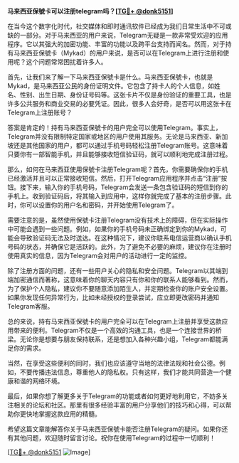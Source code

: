 **马来西亚保號卡可以注册telegram吗？[[TG💪+ @donk5151](https://t.me/s/donk5151)]**

在当今这个数字化时代，社交媒体和即时通讯软件已经成为我们日常生活中不可或缺的一部分。对于马来西亚的用户来说，Telegram无疑是一款非常受欢迎的应用程序。它以其强大的加密功能、丰富的功能以及跨平台支持而闻名。然而，对于持有马来西亚保號卡（Mykad）的用户来说，是否可以在Telegram上进行注册和使用呢？这个问题常常困扰着许多人。

首先，让我们来了解一下马来西亚保號卡是什么。马来西亚保號卡，也就是Mykad，是马来西亚公民的身份证明文件。它包含了持卡人的个人信息，如姓名、性别、出生日期、身份证号码等。这张卡片不仅是身份验证的重要工具，也是许多公共服务和商业交易的必要凭证。因此，很多人会好奇，是否可以用这张卡在Telegram上注册账号？

答案是肯定的！持有马来西亚保號卡的用户完全可以使用Telegram。事实上，Telegram并没有限制特定国家或地区的用户使用其服务。无论是马来西亚、新加坡还是其他国家的用户，都可以通过手机号码轻松注册Telegram账号。这意味着只要你有一部智能手机，并且能够接收短信验证码，就可以顺利地完成注册过程。

那么，如何在马来西亚使用保號卡注册Telegram呢？首先，你需要确保你的手机已经激活并且可以正常接收短信。然后，打开Telegram应用程序并点击“注册”按钮。接下来，输入你的手机号码，Telegram会发送一条包含验证码的短信到你的手机上。收到验证码后，将其输入到应用中，这样你就完成了基本的注册步骤。此时，你可以设置你的用户名和密码，并开始使用Telegram了。

需要注意的是，虽然使用保號卡注册Telegram没有技术上的障碍，但在实际操作中可能会遇到一些问题。例如，如果你的手机号码未正确绑定到你的Mykad，可能会导致验证码无法及时送达。在这种情况下，建议你联系电信运营商以确认手机号码的状态，并确保它是活跃的。此外，为了避免不必要的麻烦，建议你在注册时使用真实的信息，因为Telegram会对用户的活动进行一定的监控。

除了注册方面的问题，还有一些用户关心的隐私和安全问题。Telegram以其端到端加密通信而著称，这意味着你的聊天内容只有你和你的联系人能够看到。然而，为了保护个人隐私，建议你不要随意添加陌生人，并定期检查你的账户安全设置。如果你发现任何异常行为，比如未经授权的登录尝试，应立即更改密码并通知Telegram客服。

总的来说，持有马来西亚保號卡的用户完全可以在Telegram上注册并享受这款应用带来的便利。Telegram不仅是一个高效的沟通工具，也是一个连接世界的桥梁。无论你是想要与朋友保持联系，还是想加入各种兴趣小组，Telegram都能满足你的需求。

当然，在享受这些便利的同时，我们也应该遵守当地的法律法规和社会公德。例如，不要传播违法信息，尊重他人的隐私权。只有这样，我们才能共同营造一个健康和谐的网络环境。

最后，如果你想了解更多关于Telegram的功能或者如何更好地利用它，不妨多关注相关的论坛和社区。那里有很多经验丰富的用户分享他们的技巧和心得，可以帮助你更快地掌握这款应用的精髓。

希望这篇文章能解答你关于马来西亚保號卡能否注册Telegram的疑问。如果你还有其他问题，欢迎随时留言讨论。祝你在使用Telegram的过程中一切顺利！

[[TG💪+ @donk5151](https://t.me/s/donk5151) ![Image](https://i.postimg.cc/rwNCRYN7/Snipaste-2025-04-30-17-27-05.png)]
